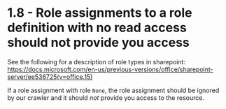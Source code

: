 # 1.8 - Role assignments to a role definition with no read access should not provide you access

See the following for a description of role types in sharepoint: https://docs.microsoft.com/en-us/previous-versions/office/sharepoint-server/ee536725(v=office.15)

If a role assignment with role `None`, the role assignment should be ignored by our crawler and it should *not* provide you access to the resource. 
